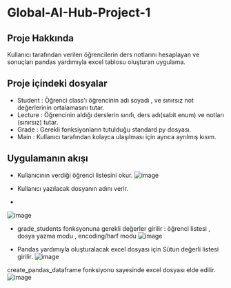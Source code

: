 # Global-AI-Hub-Project-1

## Proje Hakkında
 Kullanıcı tarafından verilen öğrencilerin ders notlarını hesaplayan ve sonuçları pandas yardımıyla excel tablosu oluşturan uygulama.

## Proje içindeki dosyalar
* Student : Öğrenci class'ı öğrencinin adı soyadı , ve sınırsız not değerlerinin ortalamasını tutar.
* Lecture : Öğrencinin aldığı derslerin sınıfı, ders adı(sabit enum) ve notları (sınırsız) tutar.
* Grade : Gerekli fonksiyonların tutulduğu standard py dosyası.
* Main : Kullanıcı tarafından kolayca ulaşılması için ayrıca ayrılmış kısım.

##  Uygulamanın akışı

* Kullanıcının verdiği öğrenci listesini okur.
![image](https://user-images.githubusercontent.com/93267352/180608235-f76cda1e-7905-4401-aef7-0b114728fa93.png)

* Kullanıcı yazılacak dosyanın adını verir.
* 
![image](https://user-images.githubusercontent.com/93267352/180608254-73127ec1-1ec7-44c0-984e-4f173cebb23b.png)

* grade_students fonksyonuna gerekli değerler girilir : öğrenci listesi , dosya yazma modu , encoding/harf modu
![image](https://user-images.githubusercontent.com/93267352/180608260-ca70be02-d7d1-4e16-857e-9346cf930759.png)

* Pandas yardımıyla oluşturalacak excel dosyası için Sütun değerli listesi girilir.
![image](https://user-images.githubusercontent.com/93267352/180608286-99d6cc85-c096-404b-9d95-84b158f7fd89.png)

create_pandas_dataframe fonksiyonu sayesinde excel dosyası elde edilir.
![image](https://user-images.githubusercontent.com/93267352/180608297-234e48c0-9bd6-4ab1-8b9a-35783a015c4d.png)


